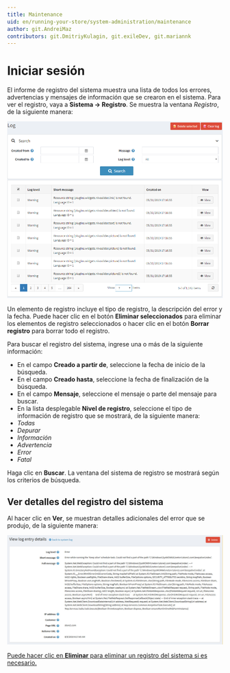 ```yaml
---
title: Maintenance
uid: en/running-your-store/system-administration/maintenance
author: git.AndreiMaz
contributors: git.DmitriyKulagin, git.exileDev, git.mariannk
---
```


# Iniciar sesión

El informe de registro del sistema muestra una lista de todos los errores, advertencias y mensajes de información que se crearon en el sistema. Para ver el registro, vaya a **Sistema → Registro**. Se muestra la ventana *Registro*, de la siguiente manera:

![Registro](_static/log/log.png)

Un elemento de registro incluye el tipo de registro, la descripción del error y la fecha. Puede hacer clic en el botón **Eliminar seleccionados** para eliminar los elementos de registro seleccionados o hacer clic en el botón **Borrar registro** para borrar todo el registro.

Para buscar el registro del sistema, ingrese una o más de la siguiente información:
  * En el campo **Creado a partir de**, seleccione la fecha de inicio de la búsqueda.
  * En el campo **Creado hasta**, seleccione la fecha de finalización de la búsqueda.
  * En el campo **Mensaje**, seleccione el mensaje o parte del mensaje para buscar.
  * En la lista desplegable **Nivel de registro**, seleccione el tipo de información de registro que se mostrará, de la siguiente manera:
  * *Todas*
  * *Depurar*
  * *Información*
  * *Advertencia*
  * *Error*
  * *Fatal*

Haga clic en **Buscar**. La ventana del sistema de registro se mostrará según los criterios de búsqueda.

## Ver detalles del registro del sistema

Al hacer clic en **Ver**, se muestran detalles adicionales del error que se produjo, de la siguiente manera:

![Entrada-de-registro-Detalles](_static/log/log-details.jpg)

[Puede hacer clic en **Eliminar** para eliminar un registro del sistema si es necesario.](https://www.youtube.com/watch?v=CNgTJZoWHTA)